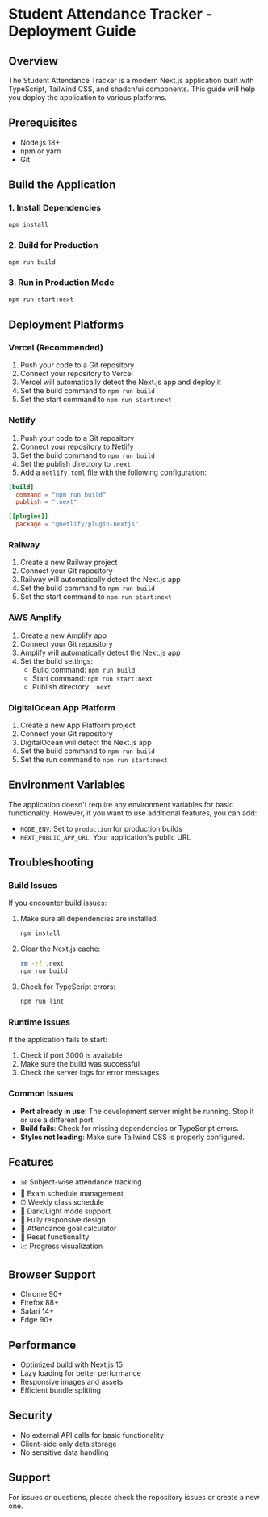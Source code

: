 # Student Attendance Tracker - Deployment Guide

## Overview
The Student Attendance Tracker is a modern Next.js application built with TypeScript, Tailwind CSS, and shadcn/ui components. This guide will help you deploy the application to various platforms.

## Prerequisites
- Node.js 18+ 
- npm or yarn
- Git

## Build the Application

### 1. Install Dependencies
```bash
npm install
```

### 2. Build for Production
```bash
npm run build
```

### 3. Run in Production Mode
```bash
npm run start:next
```

## Deployment Platforms

### Vercel (Recommended)
1. Push your code to a Git repository
2. Connect your repository to Vercel
3. Vercel will automatically detect the Next.js app and deploy it
4. Set the build command to `npm run build`
5. Set the start command to `npm run start:next`

### Netlify
1. Push your code to a Git repository
2. Connect your repository to Netlify
3. Set the build command to `npm run build`
4. Set the publish directory to `.next`
5. Add a `netlify.toml` file with the following configuration:

```toml
[build]
  command = "npm run build"
  publish = ".next"

[[plugins]]
  package = "@netlify/plugin-nextjs"
```

### Railway
1. Create a new Railway project
2. Connect your Git repository
3. Railway will automatically detect the Next.js app
4. Set the build command to `npm run build`
5. Set the start command to `npm run start:next`

### AWS Amplify
1. Create a new Amplify app
2. Connect your Git repository
3. Amplify will automatically detect the Next.js app
4. Set the build settings:
   - Build command: `npm run build`
   - Start command: `npm run start:next`
   - Publish directory: `.next`

### DigitalOcean App Platform
1. Create a new App Platform project
2. Connect your Git repository
3. DigitalOcean will detect the Next.js app
4. Set the build command to `npm run build`
5. Set the run command to `npm run start:next`

## Environment Variables
The application doesn't require any environment variables for basic functionality. However, if you want to use additional features, you can add:

- `NODE_ENV`: Set to `production` for production builds
- `NEXT_PUBLIC_APP_URL`: Your application's public URL

## Troubleshooting

### Build Issues
If you encounter build issues:

1. Make sure all dependencies are installed:
   ```bash
   npm install
   ```

2. Clear the Next.js cache:
   ```bash
   rm -rf .next
   npm run build
   ```

3. Check for TypeScript errors:
   ```bash
   npm run lint
   ```

### Runtime Issues
If the application fails to start:

1. Check if port 3000 is available
2. Make sure the build was successful
3. Check the server logs for error messages

### Common Issues
- **Port already in use**: The development server might be running. Stop it or use a different port.
- **Build fails**: Check for missing dependencies or TypeScript errors.
- **Styles not loading**: Make sure Tailwind CSS is properly configured.

## Features
- 📊 Subject-wise attendance tracking
- 📅 Exam schedule management
- ⏰ Weekly class schedule
- 🌙 Dark/Light mode support
- 📱 Fully responsive design
- 🎯 Attendance goal calculator
- 🔄 Reset functionality
- 📈 Progress visualization

## Browser Support
- Chrome 90+
- Firefox 88+
- Safari 14+
- Edge 90+

## Performance
- Optimized build with Next.js 15
- Lazy loading for better performance
- Responsive images and assets
- Efficient bundle splitting

## Security
- No external API calls for basic functionality
- Client-side only data storage
- No sensitive data handling

## Support
For issues or questions, please check the repository issues or create a new one.